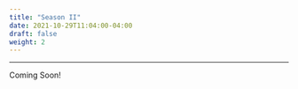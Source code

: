 ```yaml
---
title: "Season II"
date: 2021-10-29T11:04:00-04:00
draft: false
weight: 2
---
```

---
Coming Soon!


